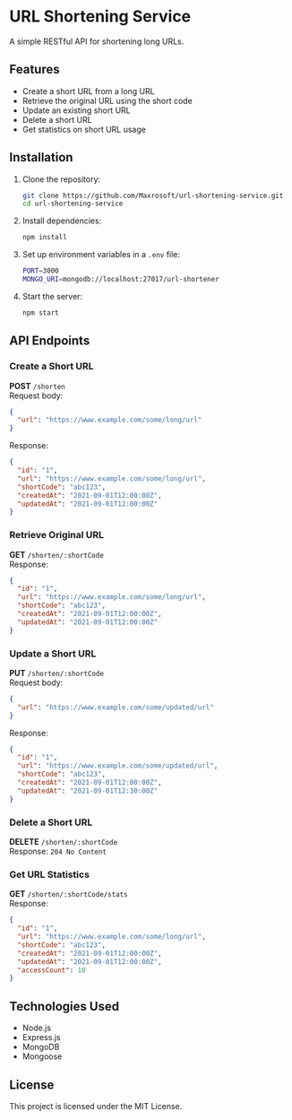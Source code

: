 # URL Shortening Service

A simple RESTful API for shortening long URLs.

## Features

- Create a short URL from a long URL
- Retrieve the original URL using the short code
- Update an existing short URL
- Delete a short URL
- Get statistics on short URL usage

## Installation

1. Clone the repository:
   ```sh
   git clone https://github.com/Maxrosoft/url-shortening-service.git
   cd url-shortening-service
   ```

2. Install dependencies:
   ```sh
   npm install
   ```

3. Set up environment variables in a `.env` file:
   ```sh
   PORT=3000
   MONGO_URI=mongodb://localhost:27017/url-shortener
   ```

4. Start the server:
   ```sh
   npm start
   ```

## API Endpoints

### Create a Short URL
**POST** `/shorten`  
Request body:
```json
{
  "url": "https://www.example.com/some/long/url"
}
```
Response:
```json
{
  "id": "1",
  "url": "https://www.example.com/some/long/url",
  "shortCode": "abc123",
  "createdAt": "2021-09-01T12:00:00Z",
  "updatedAt": "2021-09-01T12:00:00Z"
}
```

### Retrieve Original URL
**GET** `/shorten/:shortCode`  
Response:
```json
{
  "id": "1",
  "url": "https://www.example.com/some/long/url",
  "shortCode": "abc123",
  "createdAt": "2021-09-01T12:00:00Z",
  "updatedAt": "2021-09-01T12:00:00Z"
}
```

### Update a Short URL
**PUT** `/shorten/:shortCode`  
Request body:
```json
{
  "url": "https://www.example.com/some/updated/url"
}
```
Response:
```json
{
  "id": "1",
  "url": "https://www.example.com/some/updated/url",
  "shortCode": "abc123",
  "createdAt": "2021-09-01T12:00:00Z",
  "updatedAt": "2021-09-01T12:30:00Z"
}
```

### Delete a Short URL
**DELETE** `/shorten/:shortCode`  
Response: `204 No Content`

### Get URL Statistics
**GET** `/shorten/:shortCode/stats`  
Response:
```json
{
  "id": "1",
  "url": "https://www.example.com/some/long/url",
  "shortCode": "abc123",
  "createdAt": "2021-09-01T12:00:00Z",
  "updatedAt": "2021-09-01T12:00:00Z",
  "accessCount": 10
}
```

## Technologies Used

- Node.js
- Express.js
- MongoDB
- Mongoose

## License

This project is licensed under the MIT License.
